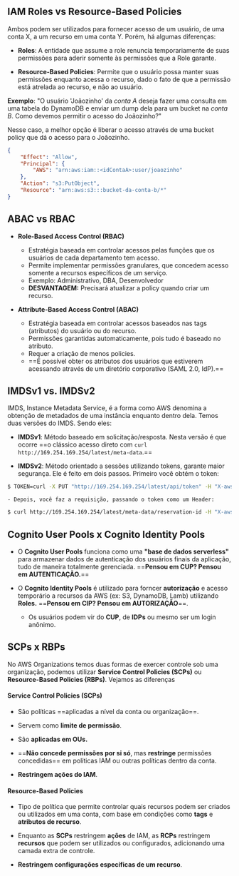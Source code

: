 
## IAM Roles vs Resource-Based Policies
Ambos podem ser utilizados para fornecer acesso de um usuário, de uma conta X, a um recurso em uma conta Y. Porém, há algumas diferenças:

- **Roles**: A entidade que assume a role renuncia temporariamente de suas permissões para aderir somente às permissões que a Role garante.

- **Resource-Based Policies**: Permite que o usuário possa manter suas permissões enquanto acessa o recurso, dado o fato de que a permissão está atrelada ao recurso, e não ao usuário.

**Exemplo**: "O usuário 'Joãozinho' da _conta A_ deseja fazer uma consulta em uma tabela do DynamoDB e enviar um dump dela para um bucket na _conta B_.  Como devemos permitir o acesso do Joãozinho?"

Nesse caso, a melhor opção é liberar o acesso através de uma bucket policy que dá o acesso para o Joãozinho. 

```json
{ 
	"Effect": "Allow", 
	"Principal": { 
		"AWS": "arn:aws:iam::<idContaA>:user/joaozinho" 
	},
	"Action": "s3:PutObject",
	"Resource": "arn:aws:s3:::bucket-da-conta-b/*" 
}
```


## ABAC vs RBAC

- **Role-Based Access Control (RBAC)**
	- Estratégia baseada em controlar acessos pelas funções que os usuários de cada departamento tem acesso.
	- Permite implementar permissões granulares, que concedem acesso somente a recursos específicos de um serviço.
	- Exemplo: Administrativo, DBA, Desenvolvedor
	- **DESVANTAGEM:** Precisará atualizar a policy quando criar um recurso.

- **Attribute-Based Access Control (ABAC)**
	- Estratégia baseada em controlar acessos baseados nas tags (atributos) do usuário ou do recurso.
	- Permissões garantidas automaticamente, pois tudo é baseado no atributo.
	- Requer a criação de menos policies.
	- ==É possível obter os atributos dos usuários que estiverem acessando através de um diretório corporativo (SAML 2.0, IdP).==



## IMDSv1 vs. IMDSv2
IMDS, Instance Metadata Service, é a forma como AWS denomina a obtenção de metadados de uma instância enquanto dentro dela. Temos duas versões do IMDS. Sendo eles: 

- **IMDSv1**: Método baseado em solicitação/resposta. Nesta versão é que ocorre ==o clássico acesso direto com `curl http://169.254.169.254/latest/meta-data`.==

- **IMDSv2**: Método orientado a sessões utilizando tokens, garante maior segurança. Ele é feito em dois passos. Primeiro você obtém o token:
```bash 
$ TOKEN=curl -X PUT "http://169.254.169.254/latest/api/token" -H "X-aws-ec2-metadata-token-ttl-seconds: 21600" \ && curl -H "X-aws-ec2-metadata-token: $TOKEN" http://169.254.169.254/
```
	- Depois, você faz a requisição, passando o token como um Header:
```bash 
$ curl http://169.254.169.254/latest/meta-data/reservation-id -H "X-aws-ec2-metadata-token: $TOKEN" 
```


## Cognito User Pools x Cognito Identity Pools

- O **Cognito User Pools** funciona como uma **"base de dados serverless"** para armazenar dados de autenticação dos usuários finais da aplicação, tudo de maneira totalmente gerenciada. ==**Pensou em CUP? Pensou em AUTENTICAÇÃO.**==


- O **Cognito Identity Pools** é utilizado para forncer **autorização** e acesso temporário a recursos da AWS (ex: S3, DynamoDB, Lamb) utilizando **Roles.** ==**Pensou em CIP? Pensou em AUTORIZAÇÃO**==.
	- Os usuários podem vir do **CUP**, de **IDPs** ou mesmo ser um login anônimo.


## SCPs x RBPs
No AWS Organizations temos duas formas de exercer controle sob uma organização, podemos utilizar **Service Control Policies (SCPs)** ou **Resource-Based Policies (RBPs)**. Vejamos as diferenças

#### Service Control Policies (SCPs)
- São políticas ==aplicadas a nível da conta ou organização==.

- Servem como **limite de permissão**.

- São **aplicadas em OUs.**

- ==**Não concede permissões por si só**, mas **restringe** permissões concedidas== em políticas IAM ou outras políticas dentro da conta.

- **Restringem ações do IAM**.

#### Resource-Based Policies
- Tipo de política que permite controlar quais recursos podem ser criados ou utilizados em uma conta, com base em condições como **tags** e **atributos de recurso**.

- Enquanto as **SCPs** restringem **ações** de IAM, as **RCPs** restringem **recursos** que podem ser utilizados ou configurados, adicionando uma camada extra de controle.

- **Restringem configurações específicas de um recurso**.
